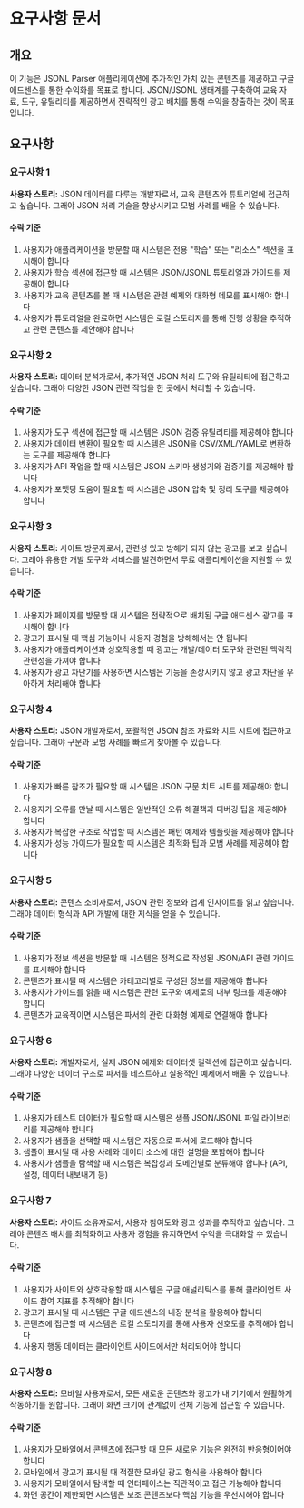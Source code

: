 # 요구사항 문서

## 개요

이 기능은 JSONL Parser 애플리케이션에 추가적인 가치 있는 콘텐츠를 제공하고 구글 애드센스를 통한 수익화를 목표로 합니다. JSON/JSONL 생태계를 구축하여 교육 자료, 도구, 유틸리티를 제공하면서 전략적인 광고 배치를 통해 수익을 창출하는 것이 목표입니다.

## 요구사항

### 요구사항 1

**사용자 스토리:** JSON 데이터를 다루는 개발자로서, 교육 콘텐츠와 튜토리얼에 접근하고 싶습니다. 그래야 JSON 처리 기술을 향상시키고 모범 사례를 배울 수 있습니다.

#### 수락 기준

1. 사용자가 애플리케이션을 방문할 때 시스템은 전용 "학습" 또는 "리소스" 섹션을 표시해야 합니다
2. 사용자가 학습 섹션에 접근할 때 시스템은 JSON/JSONL 튜토리얼과 가이드를 제공해야 합니다
3. 사용자가 교육 콘텐츠를 볼 때 시스템은 관련 예제와 대화형 데모를 표시해야 합니다
4. 사용자가 튜토리얼을 완료하면 시스템은 로컬 스토리지를 통해 진행 상황을 추적하고 관련 콘텐츠를 제안해야 합니다

### 요구사항 2

**사용자 스토리:** 데이터 분석가로서, 추가적인 JSON 처리 도구와 유틸리티에 접근하고 싶습니다. 그래야 다양한 JSON 관련 작업을 한 곳에서 처리할 수 있습니다.

#### 수락 기준

1. 사용자가 도구 섹션에 접근할 때 시스템은 JSON 검증 유틸리티를 제공해야 합니다
2. 사용자가 데이터 변환이 필요할 때 시스템은 JSON을 CSV/XML/YAML로 변환하는 도구를 제공해야 합니다
3. 사용자가 API 작업을 할 때 시스템은 JSON 스키마 생성기와 검증기를 제공해야 합니다
4. 사용자가 포맷팅 도움이 필요할 때 시스템은 JSON 압축 및 정리 도구를 제공해야 합니다

### 요구사항 3

**사용자 스토리:** 사이트 방문자로서, 관련성 있고 방해가 되지 않는 광고를 보고 싶습니다. 그래야 유용한 개발 도구와 서비스를 발견하면서 무료 애플리케이션을 지원할 수 있습니다.

#### 수락 기준

1. 사용자가 페이지를 방문할 때 시스템은 전략적으로 배치된 구글 애드센스 광고를 표시해야 합니다
2. 광고가 표시될 때 핵심 기능이나 사용자 경험을 방해해서는 안 됩니다
3. 사용자가 애플리케이션과 상호작용할 때 광고는 개발/데이터 도구와 관련된 맥락적 관련성을 가져야 합니다
4. 사용자가 광고 차단기를 사용하면 시스템은 기능을 손상시키지 않고 광고 차단을 우아하게 처리해야 합니다

### 요구사항 4

**사용자 스토리:** JSON 개발자로서, 포괄적인 JSON 참조 자료와 치트 시트에 접근하고 싶습니다. 그래야 구문과 모범 사례를 빠르게 찾아볼 수 있습니다.

#### 수락 기준

1. 사용자가 빠른 참조가 필요할 때 시스템은 JSON 구문 치트 시트를 제공해야 합니다
2. 사용자가 오류를 만날 때 시스템은 일반적인 오류 해결책과 디버깅 팁을 제공해야 합니다
3. 사용자가 복잡한 구조로 작업할 때 시스템은 패턴 예제와 템플릿을 제공해야 합니다
4. 사용자가 성능 가이드가 필요할 때 시스템은 최적화 팁과 모범 사례를 제공해야 합니다

### 요구사항 5

**사용자 스토리:** 콘텐츠 소비자로서, JSON 관련 정보와 업계 인사이트를 읽고 싶습니다. 그래야 데이터 형식과 API 개발에 대한 지식을 얻을 수 있습니다.

#### 수락 기준

1. 사용자가 정보 섹션을 방문할 때 시스템은 정적으로 작성된 JSON/API 관련 가이드를 표시해야 합니다
2. 콘텐츠가 표시될 때 시스템은 카테고리별로 구성된 정보를 제공해야 합니다
3. 사용자가 가이드를 읽을 때 시스템은 관련 도구와 예제로의 내부 링크를 제공해야 합니다
4. 콘텐츠가 교육적이면 시스템은 파서의 관련 대화형 예제로 연결해야 합니다

### 요구사항 6

**사용자 스토리:** 개발자로서, 실제 JSON 예제와 데이터셋 컬렉션에 접근하고 싶습니다. 그래야 다양한 데이터 구조로 파서를 테스트하고 실용적인 예제에서 배울 수 있습니다.

#### 수락 기준

1. 사용자가 테스트 데이터가 필요할 때 시스템은 샘플 JSON/JSONL 파일 라이브러리를 제공해야 합니다
2. 사용자가 샘플을 선택할 때 시스템은 자동으로 파서에 로드해야 합니다
3. 샘플이 표시될 때 사용 사례와 데이터 소스에 대한 설명을 포함해야 합니다
4. 사용자가 샘플을 탐색할 때 시스템은 복잡성과 도메인별로 분류해야 합니다 (API, 설정, 데이터 내보내기 등)

### 요구사항 7

**사용자 스토리:** 사이트 소유자로서, 사용자 참여도와 광고 성과를 추적하고 싶습니다. 그래야 콘텐츠 배치를 최적화하고 사용자 경험을 유지하면서 수익을 극대화할 수 있습니다.

#### 수락 기준

1. 사용자가 사이트와 상호작용할 때 시스템은 구글 애널리틱스를 통해 클라이언트 사이드 참여 지표를 추적해야 합니다
2. 광고가 표시될 때 시스템은 구글 애드센스의 내장 분석을 활용해야 합니다
3. 콘텐츠에 접근할 때 시스템은 로컬 스토리지를 통해 사용자 선호도를 추적해야 합니다
4. 사용자 행동 데이터는 클라이언트 사이드에서만 처리되어야 합니다

### 요구사항 8

**사용자 스토리:** 모바일 사용자로서, 모든 새로운 콘텐츠와 광고가 내 기기에서 원활하게 작동하기를 원합니다. 그래야 화면 크기에 관계없이 전체 기능에 접근할 수 있습니다.

#### 수락 기준

1. 사용자가 모바일에서 콘텐츠에 접근할 때 모든 새로운 기능은 완전히 반응형이어야 합니다
2. 모바일에서 광고가 표시될 때 적절한 모바일 광고 형식을 사용해야 합니다
3. 사용자가 모바일에서 탐색할 때 인터페이스는 직관적이고 접근 가능해야 합니다
4. 화면 공간이 제한되면 시스템은 보조 콘텐츠보다 핵심 기능을 우선시해야 합니다